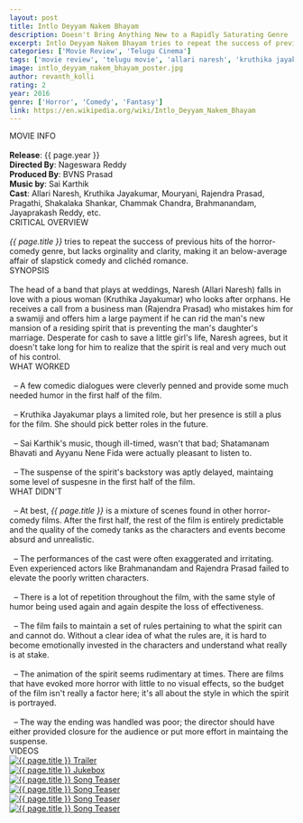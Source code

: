 ```yaml
---
layout: post
title: Intlo Deyyam Nakem Bhayam
description: Doesn't Bring Anything New to a Rapidly Saturating Genre
excerpt: Intlo Deyyam Nakem Bhayam tries to repeat the success of previous hits of the horror-comedy genre, but lacks orginality and clarity, making it an average affair of slapstick comedy and clich&eacute;d romance.
categories: ['Movie Review', 'Telugu Cinema']
tags: ['movie review', 'telugu movie', 'allari naresh', 'kruthika jayakumar', 'mouryani', 'rajendra prasad', 'shakalaka shankar', 'pragathi','chammak chandra', 'brahmanandam', 'jaya prakash reddy', 'nageswara reddy', 'bvns prasad', 'sai karthik', 'dasaradhi sivendra']
image: intlo_deyyam_nakem_bhayam_poster.jpg
author: revanth_kolli
rating: 2
year: 2016
genre: ['Horror', 'Comedy', 'Fantasy']
link: https://en.wikipedia.org/wiki/Intlo_Deyyam_Nakem_Bhayam
---
```


<div class="block block-dark block-lg block-first">
    <div class="block-title">MOVIE INFO</div>
    <br>
    <b>Release</b>: {{ page.year }}
    <br><b>Directed By</b>: Nageswara Reddy
    <br><b>Produced By</b>: BVNS Prasad
    <br><b>Music by</b>: Sai Karthik
    <br><b>Cast</b>: Allari Naresh, Kruthika Jayakumar, Mouryani, Rajendra Prasad, Pragathi, Shakalaka Shankar, Chammak Chandra, Brahmanandam, Jayaprakash Reddy, etc.
</div>
<div class="block">
    <div class="block-title">CRITICAL OVERVIEW</div>
    <br>
     <i>{{ page.title }}</i> tries to repeat the success of previous hits of the horror-comedy genre, but lacks orginality and clarity, making it an below-average affair of slapstick comedy and clich&eacute;d romance.
</div>
<div class="block">
    <div class="block-title">SYNOPSIS</div>
    <br>
    The head of a band that plays at weddings, Naresh (Allari Naresh) falls in love with a pious woman (Kruthika Jayakumar) who looks after orphans. He receives a call from a business man (Rajendra Prasad) who mistakes him for a swamiji and offers him a large payment if he can rid the man's new mansion of a residing spirit that is preventing the man's daughter's marriage. Desperate for cash to save a little girl's life, Naresh agrees, but it doesn't take long for him to realize that the spirit is real and very much out of his control.
</div>
<div class="block">
    <div class="block-title">WHAT WORKED</div>
    <br>&nbsp; &ndash; A few comedic dialogues were cleverly penned and provide some much needed humor in the first half of the film.
    <br><br>&nbsp; &ndash; Kruthika Jayakumar plays a limited role, but her presence is still a plus for the film. She should pick better roles in the future.
    <br><br>&nbsp; &ndash; Sai Karthik's music, though ill-timed, wasn't that bad; Shatamanam Bhavati and Ayyanu Nene Fida were actually pleasant to listen to.
    <br><br>&nbsp; &ndash; The suspense of the spirit's backstory was aptly delayed, maintaing some level of suspesne in the first half of the film.  
</div>
<div class="block">
    <div class="block-title">WHAT DIDN'T</div>
    <br>&nbsp; &ndash; At best, <i>{{ page.title }}</i> is a mixture of scenes found in other horror-comedy films. After the first half, the rest of the film is entirely predictable and the quality of the comedy tanks as the characters and events become absurd and unrealistic. 
    <br><br>&nbsp; &ndash; The performances of the cast were often exaggerated and irritating. Even experienced actors like Brahmanandam and Rajendra Prasad failed to elevate the poorly written characters.
    <br><br>&nbsp; &ndash; There is a lot of repetition throughout the film, with the same style of humor being used again and again despite the loss of effectiveness.
    <br><br>&nbsp; &ndash; The film fails to maintain a set of rules pertaining to what the spirit can and cannot do. Without a clear idea of what the rules are, it is hard to become emotionally invested in the characters and understand what really is at stake. 
    <br><br>&nbsp; &ndash; The animation of the spirit seems rudimentary at times. There are films that have evoked more horror with little to no visual effects, so the budget of the film isn't really a factor here; it's all about the style in which the spirit is portrayed. 
    <br><br>&nbsp; &ndash; The way the ending was handled was poor; the director should have either provided closure for the audience or put more effort in maintaing the suspense. 
</div>
<div class="block">
    <div class="block-title">VIDEOS</div>
    <div class="video-row">
        <a href="javascript:void(0);" onclick="watch('https://www.youtube.com/embed/3thkmb4duZk')"><div class="video-img"><img src="https://i.ytimg.com/vi/3thkmb4duZk/hqdefault.jpg?custom=true&w=336&h=188&stc=true&jpg444=true&jpgq=90&sp=68&sigh=k3rEmJvKeKR7VBIo2B6toT4_MA4" alt="{{ page.title }} Trailer"/></div></a>
        <a href="javascript:void(0);" onclick="watch('https://www.youtube.com/embed/4UHE3yeQ3dA')"><div class="video-img"><img src="https://i.ytimg.com/vi/4UHE3yeQ3dA/hqdefault.jpg?custom=true&w=336&h=188&stc=true&jpg444=true&jpgq=90&sp=68&sigh=ZIMZ-QFDt5PRP5ruLWoEEZHHdRE" alt="{{ page.title }} Jukebox"/></div></a>
        <a href="javascript:void(0);" onclick="watch('https://www.youtube.com/embed/i94Tt1VyHEg')"><div class="video-img"><img src="https://i.ytimg.com/vi/i94Tt1VyHEg/hqdefault.jpg?custom=true&w=336&h=188&stc=true&jpg444=true&jpgq=90&sp=68&sigh=Ma6dcEevAd8Ddc44lBSKO9F2vbU" alt="{{ page.title }} Song Teaser"/></div></a>
        <a href="javascript:void(0);" onclick="watch('https://www.youtube.com/embed/oNGqdwEjJPk')"><div class="video-img"><img src="https://i.ytimg.com/vi/oNGqdwEjJPk/hqdefault.jpg?custom=true&w=336&h=188&stc=true&jpg444=true&jpgq=90&sp=68&sigh=QB2hWIb97agd5OiGBTHKSyiZ6ZE" alt="{{ page.title }} Song Teaser"/></div></a>
        <a href="javascript:void(0);" onclick="watch('https://www.youtube.com/embed/ZflRbhsaucA')"><div class="video-img"><img src="https://i.ytimg.com/vi/ZflRbhsaucA/hqdefault.jpg?custom=true&w=336&h=188&stc=true&jpg444=true&jpgq=90&sp=68&sigh=xhikncpP7OQ5bkWMTrJTYXNewCY" alt="{{ page.title }} Song Teaser"/></div></a>
        <a href="javascript:void(0);" onclick="watch('https://www.youtube.com/embed/YF07Ow_34tY')"><div class="video-img"><img src="https://i.ytimg.com/vi/YF07Ow_34tY/hqdefault.jpg?custom=true&w=336&h=188&stc=true&jpg444=true&jpgq=90&sp=68&sigh=Y41P9oCLedgERY89f233MMc10Cg" alt="{{ page.title }} Song Teaser"/></div></a>
    </div>
</div>
